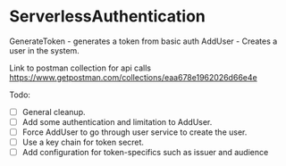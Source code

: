 # ServerlessAuthentication

GenerateToken - generates a token from basic auth
AddUser - Creates a user in the system. 

Link to postman collection for api calls
https://www.getpostman.com/collections/eaa678e1962026d66e4e


Todo: 
-[ ] General cleanup.
-[ ] Add some authentication and limitation to AddUser.
-[ ] Force AddUser to go through user service to create the user. 
-[ ] Use a key chain for token secret.
-[ ] Add configuration for token-specifics such as issuer and audience
